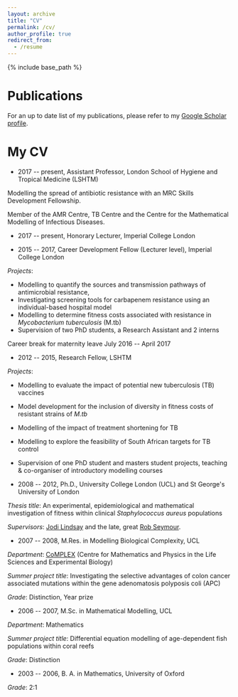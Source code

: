 ```yaml
---
layout: archive
title: "CV"
permalink: /cv/
author_profile: true
redirect_from:
  - /resume
---
```


{% include base_path %}

Publications
======

For an up to date list of my publications, please refer to my 
[Google Scholar profile](https://scholar.google.co.uk/citations?hl=en&user=pBZCLwEAAAAJ&view_op=list_works&sortby=pubdate).


My CV
======

* 2017 -- present, Assistant Professor, London School of Hygiene and Tropical Medicine (LSHTM)

Modelling the spread of antibiotic resistance with an MRC Skills Development Fellowship.

Member of the AMR Centre, TB Centre and the Centre for the Mathematical Modelling of 
Infectious Diseases.

* 2017 --  present, Honorary Lecturer, Imperial College London

* 2015 -- 2017, Career Development Fellow (Lecturer level), Imperial College London 

*Projects*:
* Modelling to quantify the sources and transmission pathways of antimicrobial resistance, 
* Investigating screening tools for carbapenem resistance using an individual-based hospital model
* Modelling to determine fitness costs associated with resistance in *Mycobacterium tuberculosis* (M.tb)
* Supervision of two PhD students, a Research Assistant and 2 interns

Career break for maternity leave July 2016 -- April 2017

    
* 2012 -- 2015, Research Fellow, LSHTM

*Projects*:
* Modelling to evaluate the impact of potential new tuberculosis (TB) vaccines
* Model development for the inclusion of diversity in fitness costs of resistant strains of *M.tb*
* Modelling of the impact of treatment shortening for TB
* Modelling to explore the feasibility of South African targets for TB control
* Supervision of one PhD student and masters student projects, teaching & co-organiser of introductory modelling courses
    
* 2008 -- 2012, Ph.D., University College London (UCL) and St George's University of London

*Thesis title*: An experimental, epidemiological and mathematical investigation of fitness within clinical *Staphylococcus aureus* populations

*Supervisors*: [Jodi Lindsay](https://www.sgul.ac.uk/research-profiles-a-z/jodi-lindsay) and the late, great [Rob Seymour](https://www.theguardian.com/science/2012/aug/23/robert-seymour-obituary).
    
* 2007 -- 2008, M.Res. in Modelling Biological Complexity, UCL

*Department*: [CoMPLEX](http://www.ucl.ac.uk/complex) (Centre for Mathematics and Physics in the Life Sciences and Experimental Biology)

*Summer project title*: Investigating the selective advantages of colon cancer associated mutations within the gene adenomatosis polyposis coli (APC)

*Grade*: Distinction, Year prize

* 2006 -- 2007, M.Sc. in Mathematical Modelling, UCL

*Department*:    Mathematics 

*Summer project title*: Differential equation modelling of age-dependent fish populations within coral reefs

*Grade*: Distinction


* 2003 -- 2006, B. A. in Mathematics, University of Oxford

*Grade*: 2:1
